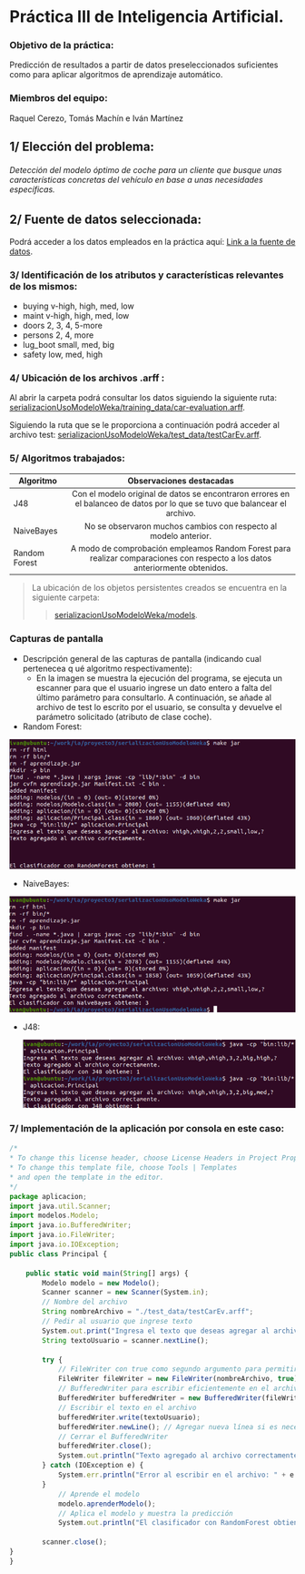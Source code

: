# Práctica III de Inteligencia Artificial.

### Objetivo de la práctica: 
Predicción de resultados a partir de datos preseleccionados suficientes como para aplicar algoritmos de aprendizaje automático.
### Miembros del equipo:
Raquel Cerezo, Tomás Machín e Iván Martínez

## 1/ Elección del problema:
###### Detección del modelo óptimo de coche para un cliente que busque unas características concretas del vehículo en base a unas necesidades específicas.


## 2/ Fuente de datos seleccionada:
Podrá acceder a los datos empleados en la práctica aquí: [Link a la fuente de datos](https://github.com/lpfgarcia/ucipp/blob/master/uci/car-evaluation.arff).


### 3/ Identificación de los atributos y características relevantes de los mismos:

*  buying       v-high, high, med, low
*  maint        v-high, high, med, low
*  doors        2, 3, 4, 5-more
*  persons      2, 4, more
*  lug_boot     small, med, big
*  safety       low, med, high

### 4/ Ubicación de los archivos .arff :

Al abrir la carpeta podrá consultar los datos siguiendo la siguiente ruta:
[serializacionUsoModeloWeka/training_data/car-evaluation.arff]().

Siguiendo la ruta que se le proporciona a continuación podrá acceder al archivo test:
[serializacionUsoModeloWeka/test_data/testCarEv.arff]().

### 5/ Algoritmos trabajados:

| Algoritmo  | Observaciones destacadas |
| ------------- |:-------------:|
| J48     | Con el modelo original de datos se encontraron errores en el balanceo de datos por lo que se tuvo que balancear el archivo.|
|   NaiveBayes    |  No se observaron muchos cambios con respecto al modelo anterior.  |
| Random Forest     | A modo de comprobación empleamos Random Forest para realizar comparaciones con respecto a los datos anteriormente obtenidos. |

> La ubicación de los objetos persistentes creados se encuentra en la siguiente carpeta:
>
>> [serializacionUsoModeloWeka/models]().

### Capturas de pantalla
* Descripción general de las capturas de pantalla (indicando cual pertenecea q ué algoritmo respectivamente): 
    * En la imagen se muestra la ejecución del programa, se ejecuta un escanner para que el usuario ingrese un dato entero a falta del último parámetro para consultarlo. A continuación, se añade al archivo de test lo escrito por el usuario, se consulta y devuelve el parámetro solicitado (atributo de clase coche). 
* Random Forest:
  
 ![](rforest.png)
  
* NaiveBayes:
  
 ![](nbayes.png)
  
* J48:

  ![](j48.png)
### 7/ Implementación de la aplicación por consola en este caso:
~~~javascript
/*
* To change this license header, choose License Headers in Project Properties.
* To change this template file, choose Tools | Templates
* and open the template in the editor.
*/
package aplicacion;
import java.util.Scanner;
import modelos.Modelo;
import java.io.BufferedWriter;
import java.io.FileWriter;
import java.io.IOException;
public class Principal {
 
    public static void main(String[] args) {
        Modelo modelo = new Modelo();
        Scanner scanner = new Scanner(System.in);
        // Nombre del archivo
        String nombreArchivo = "./test_data/testCarEv.arff";
        // Pedir al usuario que ingrese texto
        System.out.print("Ingresa el texto que deseas agregar al archivo: ");
        String textoUsuario = scanner.nextLine();
 
        try {
            // FileWriter con true como segundo argumento para permitir la escritura al final del archivo
            FileWriter fileWriter = new FileWriter(nombreArchivo, true);
            // BufferedWriter para escribir eficientemente en el archivo
            BufferedWriter bufferedWriter = new BufferedWriter(fileWriter);
            // Escribir el texto en el archivo
            bufferedWriter.write(textoUsuario);
            bufferedWriter.newLine(); // Agregar nueva línea si es necesario
            // Cerrar el BufferedWriter
            bufferedWriter.close();
            System.out.println("Texto agregado al archivo correctamente.");
        } catch (IOException e) {
            System.err.println("Error al escribir en el archivo: " + e.getMessage());
        }
            // Aprende el modelo
            modelo.aprenderModelo();
            // Aplica el modelo y muestra la predicción
            System.out.println("El clasificador con RandomForest obtiene: " + modelo.aplicarModelo());

        scanner.close();
}
}
~~~
